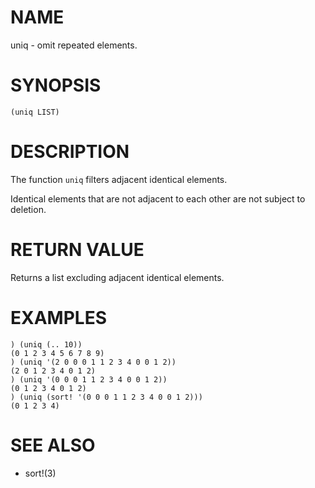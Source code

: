 # NAME
uniq - omit repeated elements.

# SYNOPSIS

    (uniq LIST)

# DESCRIPTION
The function `uniq` filters adjacent identical elements.

Identical elements that are not adjacent to each other are not subject to deletion.

# RETURN VALUE
Returns a list excluding adjacent identical elements.

# EXAMPLES

    ) (uniq (.. 10))
    (0 1 2 3 4 5 6 7 8 9)
    ) (uniq '(2 0 0 0 1 1 2 3 4 0 0 1 2))
    (2 0 1 2 3 4 0 1 2)
    ) (uniq '(0 0 0 1 1 2 3 4 0 0 1 2))
    (0 1 2 3 4 0 1 2)
    ) (uniq (sort! '(0 0 0 1 1 2 3 4 0 0 1 2)))
    (0 1 2 3 4)

# SEE ALSO
- sort!(3)
